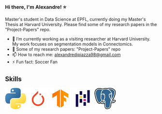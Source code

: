 ### Hi there, I'm Alexandre! :star: 
Master's student in Data Science at EPFL, currently doing my Master's Thesis at Harvard University. Please find some of my research papers in the "Project-Papers" repo.


- 🔭 I’m currently working as a visiting researcher at Harvard University. My work focuses on segmentation models in Connectomics.
- :page_facing_up: Some of my research papers: "Project-Papers" repo
- 📫 How to reach me: alexandredipiazza98@gmail.com
- ⚡ Fun fact: Soccer Fan

## Skills


![Cool image](./logos/python_logo.png)
![Cool image](./logos/pytorch_logo.png)
![Cool image](./logos/tensorflow.png)
![Cool image](./logos/pandas_logo.png)
![Cool image](./logos/Postgresql_elephant.png)




